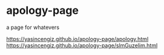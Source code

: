 # apology-page
a page for whatevers


https://yasincengiz.github.io/apology-page/apology.html
https://yasincengiz.github.io/apology-page/slmGuzelim.html
